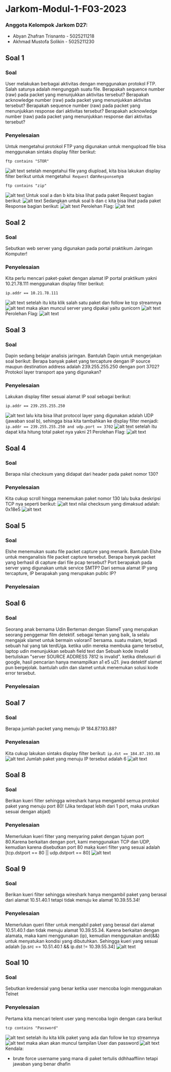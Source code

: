 # Jarkom-Modul-1-F03-2023
### Anggota Kelompok Jarkom D27:
- Abyan Zhafran Trisnanto - 5025211218
- Akhmad Mustofa Solikin - 5025211230

## Soal 1
### Soal

User melakukan berbagai aktivitas dengan menggunakan protokol FTP. Salah satunya adalah mengunggah suatu file.
Berapakah sequence number (raw) pada packet yang menunjukkan aktivitas tersebut? 
Berapakah acknowledge number (raw) pada packet yang menunjukkan aktivitas tersebut? 
Berapakah sequence number (raw) pada packet yang menunjukkan response dari aktivitas tersebut?
Berapakah acknowledge number (raw) pada packet yang menunjukkan response dari aktivitas tersebut?

### Penyelesaian
Untuk mengetahui protokol FTP yang digunakan untuk mengupload file bisa menggunakan sintaks display filter berikut:
```
ftp contains "STOR"
```
![alt text](https://github.com/KleponPutu21/Jarkom-Modul-1-F03-2023/blob/main/img/1.1.png?raw=true)
setelah mengetahui file yang diupload, kita bisa lakukan display filter berikut untuk mengetahui``` Request``` dan``` Response ```nya
```
ftp contains "zip"
```
![alt text](https://github.com/KleponPutu21/Jarkom-Modul-1-F03-2023/blob/main/img/1.2.png?raw=true)
Untuk soal a dan b kita bisa lihat pada paket Request bagian berikut:
![alt text](https://github.com/KleponPutu21/Jarkom-Modul-1-F03-2023/blob/main/img/1.3.png?raw=true)
Sedangkan untuk soal b dan c kita bisa lihat pada paket Response bagian berikut:
![alt text](https://github.com/KleponPutu21/Jarkom-Modul-1-F03-2023/blob/main/img/1.4.png?raw=true)
Perolehan Flag:
![alt text](https://github.com/KleponPutu21/Jarkom-Modul-1-F03-2023/blob/main/img/1.5.jpg?raw=true)

## Soal 2
### Soal
Sebutkan web server yang digunakan pada portal praktikum Jaringan Komputer!
### Penyelesaian
Kita perlu mencari paket-paket dengan alamat IP portal praktikum yakni 10.21.78.111 menggunakan display filter berikut:
```
ip.addr == 10.21.78.111
```
![alt text](https://github.com/KleponPutu21/Jarkom-Modul-1-F03-2023/blob/main/img/2.1.png?raw=true)
setelah itu kita klik salah satu paket dan follow ke tcp streamnya
![alt text](https://github.com/KleponPutu21/Jarkom-Modul-1-F03-2023/blob/main/img/2.2.png?raw=true)
maka akan muncul server yang dipakai yaitu gunicorn
![alt text](https://github.com/KleponPutu21/Jarkom-Modul-1-F03-2023/blob/main/img/2.3.png?raw=true)
Perolehan Flag:
![alt text](https://github.com/KleponPutu21/Jarkom-Modul-1-F03-2023/blob/main/img/2.4.jpg?raw=true)

## Soal 3
### Soal
Dapin sedang belajar analisis jaringan. Bantulah Dapin untuk mengerjakan soal berikut:
Berapa banyak paket yang tercapture dengan IP source maupun destination address adalah 239.255.255.250 dengan port 3702?
Protokol layer transport apa yang digunakan?
### Penyelesaian
Lakukan display filter sesuai alamat IP soal sebagai berikut:
```
ip.addr == 239.255.255.250
```
![alt text](https://github.com/KleponPutu21/Jarkom-Modul-1-F03-2023/blob/main/img/3.1.png?raw=true)
lalu kita bisa lihat protocol layer yang digunakan adalah UDP (jawaban soal b), sehingga bisa kita tambahkan ke display filter menjadi: ``` ip.addr == 239.255.255.250 and udp.port == 3702 ```
![alt text](https://github.com/KleponPutu21/Jarkom-Modul-1-F03-2023/blob/main/img/3.2.png?raw=true)
setelah itu dapat kita hitung total paket nya yakni 21 
Perolehan Flag:
![alt text](https://github.com/KleponPutu21/Jarkom-Modul-1-F03-2023/blob/main/img/3.3.jpg?raw=true)


## Soal 4
### Soal
Berapa nilai checksum yang didapat dari header pada paket nomor 130?
### Penyelesaian
Kita cukup scroll hingga menemukan paket nomor 130 lalu buka deskripsi TCP nya seperti berikut:
![alt text](https://github.com/KleponPutu21/Jarkom-Modul-1-F03-2023/blob/main/img/4.1.png?raw=true)
nilai checksum yang dimaksud adalah: 0x18e5
![alt text](https://github.com/KleponPutu21/Jarkom-Modul-1-F03-2023/blob/main/img/4.2.jpg?raw=true)



## Soal 5
### Soal
Elshe menemukan suatu file packet capture yang menarik. Bantulah Elshe untuk menganalisis file packet capture tersebut.
Berapa banyak packet yang berhasil di capture dari file pcap tersebut?
Port berapakah pada server yang digunakan untuk service SMTP?
Dari semua alamat IP yang tercapture, IP berapakah yang merupakan public IP?

### Penyelesaian


## Soal 6
### Soal
Seorang anak bernama Udin Berteman dengan SlameT yang merupakan seorang penggemar film detektif. sebagai teman yang baik, Ia selalu mengajak slamet untuk bermain valoranT bersama. suatu malam, terjadi sebuah hal yang tak terdUga. ketika udin mereka membuka game tersebut, laptop udin menunjukkan sebuah field text dan Sebuah kode Invalid bertuliskan "server SOURCE ADDRESS 7812 is invalid". ketika ditelusuri di google, hasil pencarian hanya menampilkan a1 e5 u21. jiwa detektif slamet pun bergejolak. bantulah udin dan slamet untuk menemukan solusi kode error tersebut.
### Penyelesaian


## Soal 7
### Soal
Berapa jumlah packet yang menuju IP 184.87.193.88?
### Penyelesaian
Kita cukup lakukan sintaks display filter berikut: ``` ip.dst == 184.87.193.88 ```
![alt text](https://github.com/KleponPutu21/Jarkom-Modul-1-F03-2023/blob/main/img/7.1.png?raw=true)
Jumlah paket yang menuju IP tersebut adalah 6
![alt text](https://github.com/KleponPutu21/Jarkom-Modul-1-F03-2023/blob/main/img/7.2.jpg?raw=true)

## Soal 8
### Soal
Berikan kueri filter sehingga wireshark hanya mengambil semua protokol paket yang menuju port 80! (Jika terdapat lebih dari 1 port, maka urutkan sesuai dengan abjad)
### Penyelesaian
Memerlukan kueri filter yang menyaring paket dengan tujuan port 80.Karena berkaitan dengan port, kami menggunakan TCP dan UDP, kemudian karena disebutkan port 80 maka kueri filter yang sesuai adalah [tcp.dstport == 80 || udp.dstport == 80]
![alt text](https://github.com/KleponPutu21/Jarkom-Modul-1-F03-2023/blob/main/img/8.1.jpg?raw=true)

## Soal 9
### Soal
Berikan kueri filter sehingga wireshark hanya mengambil paket yang berasal dari alamat 10.51.40.1 tetapi tidak menuju ke alamat 10.39.55.34!
### Penyelesaian
Memerlukan queri filter untuk mengabil paket yang berasal dari alamat 10.51.40.1 dan tidak menuju alamat 10.39.55.34. Karena berkaitan dengan alamata, maka kami menggunakan (ip), kemudian menggunakan and(&&) untuk menyatukan kondisi yang dibutuhkan. Sehingga kueri yang sesuai adalah [ip.src == 10.51.40.1 && ip.dst != 10.39.55.34]
![alt text](https://github.com/KleponPutu21/Jarkom-Modul-1-F03-2023/blob/main/img/9.1.jpg?raw=true)

## Soal 10
### Soal
Sebutkan kredensial yang benar ketika user mencoba login menggunakan Telnet
### Penyelesaian
Pertama kita mencari telent user yang mencoba login dengan cara berikut
```
tcp contains "Password"
```
![alt text](https://github.com/KleponPutu21/Jarkom-Modul-1-F03-2023/blob/main/img/10.1.png?raw=true)
setelah itu kita klik paket yang ada dan follow ke tcp streamnya
![alt text](https://github.com/KleponPutu21/Jarkom-Modul-1-F03-2023/blob/main/img/10.2.png?raw=true)
maka akan akan muncul tampilan User dan password
![alt text](https://github.com/KleponPutu21/Jarkom-Modul-1-F03-2023/blob/main/img/10.3.jpg?raw=true)
Kendala:
- brute force username yang mana di paket tertulis ddhhaaffiinn tetapi jawaban yang benar dhafin


